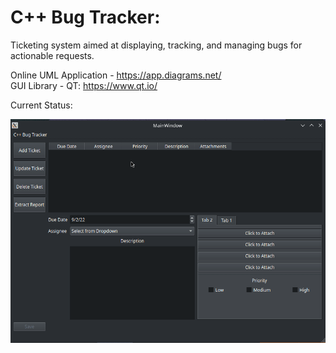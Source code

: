 # C++ Bug Tracker:

Ticketing system aimed at displaying, tracking, and managing bugs for actionable requests.

Online UML Application - https://app.diagrams.net/  
GUI Library - QT: https://www.qt.io/

Current Status:

<p align="center">
<img src="https://raw.githubusercontent.com/VikingOfValhalla/cpp_bug_tracker/devel/cpp_bug_tracker_demo.gif"/>
</p>

